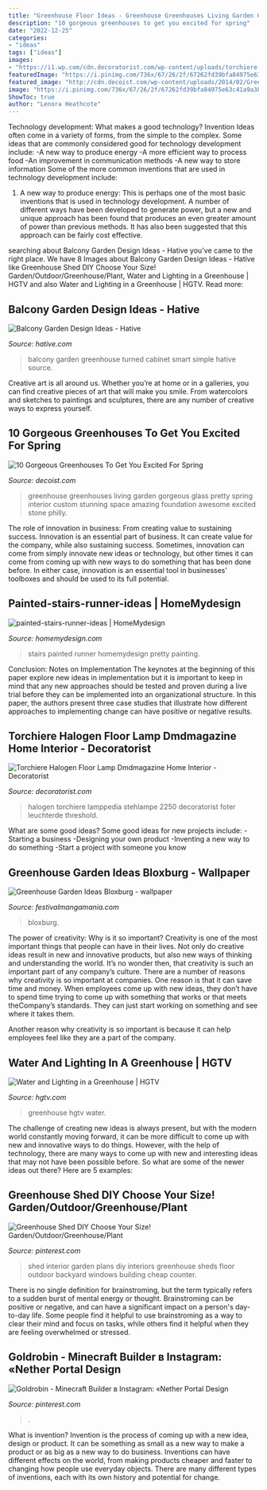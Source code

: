 ```yaml
---
title: "Greenhouse Floor Ideas - Greenhouse Greenhouses Living Garden Gorgeous Glass Pretty Spring Interior Custom Stunning Space Amazing Foundation Awesome Excited Stone Philly"
description: "10 gorgeous greenhouses to get you excited for spring"
date: "2022-12-25"
categories:
- "ideas"
tags: ["ideas"]
images:
- "https://i1.wp.com/cdn.decoratorist.com/wp-content/uploads/torchiere-halogen-floor-lamp-dmdmagazine-home-interior-1581353.jpg?fit=1875%2C2250&amp;ssl=1"
featuredImage: "https://i.pinimg.com/736x/67/26/2f/67262fd39bfa84975e63c41a9a388acc.jpg"
featured_image: "http://cdn.decoist.com/wp-content/uploads/2014/02/Greenhouse-kit-black-2.png"
image: "https://i.pinimg.com/736x/67/26/2f/67262fd39bfa84975e63c41a9a388acc.jpg"
ShowToc: true
author: "Lenora Heathcote"
---
```



Technology development: What makes a good technology?
Invention Ideas often come in a variety of forms, from the simple to the complex. Some ideas that are commonly considered good for technology development include: 
-A new way to produce energy 
-A more efficient way to process food 
-An improvement in communication methods 
-A new way to store information 
Some of the more common inventions that are used in technology development include:


1) A new way to produce energy: This is perhaps one of the most basic inventions that is used in technology development. A number of different ways have been developed to generate power, but a new and unique approach has been found that produces an even greater amount of power than previous methods. It has also been suggested that this approach can be fairly cost effective.

	

		
searching about Balcony Garden Design Ideas - Hative you've came to the right place. We have 8 Images about Balcony Garden Design Ideas - Hative like Greenhouse Shed DIY Choose Your Size! Garden/Outdoor/Greenhouse/Plant, Water and Lighting in a Greenhouse | HGTV and also Water and Lighting in a Greenhouse | HGTV. Read more:
		
    
## Balcony Garden Design Ideas - Hative

<img loading=lazy src="https://hative.com/wp-content/uploads/2015/01/balcony-garden-ideas/3-balcony-garden-ideas.jpg" onerror="this.onerror=null;this.src='https://tse4.mm.bing.net/th?id=OIP.4_m4t6S3sQ7IuPkI4Do_aAHaLG&amp;pid=15.1';" alt="Balcony Garden Design Ideas - Hative">

_Source: hative.com_

>balcony garden greenhouse turned cabinet smart simple hative source. 

	

Creative art is all around us. Whether you’re at home or in a galleries, you can find creative pieces of art that will make you smile. From watercolors and sketches to paintings and sculptures, there are any number of creative ways to express yourself.

    
## 10 Gorgeous Greenhouses To Get You Excited For Spring

<img loading=lazy src="http://cdn.decoist.com/wp-content/uploads/2014/02/Greenhouse-kit-black-2.png" onerror="this.onerror=null;this.src='https://tse3.mm.bing.net/th?id=OIP.BhefunnVEdEFy9AYsUApBgHaFF&amp;pid=15.1';" alt="10 Gorgeous Greenhouses To Get You Excited For Spring">

_Source: decoist.com_

>greenhouse greenhouses living garden gorgeous glass pretty spring interior custom stunning space amazing foundation awesome excited stone philly. 

	

The role of innovation in business: From creating value to sustaining success.
Innovation is an essential part of business. It can create value for the company, while also sustaining success. Sometimes, innovation can come from simply innovate new ideas or technology, but other times it can come from coming up with new ways to do something that has been done before. In either case, innovation is an essential tool in businesses’ toolboxes and should be used to its full potential.

    
## Painted-stairs-runner-ideas | HomeMydesign

<img loading=lazy src="https://homemydesign.com/wp-content/uploads/2014/09/painted-stairs-runner-ideas.jpg" onerror="this.onerror=null;this.src='https://tse1.mm.bing.net/th?id=OIP.-LhzZtXQiE-0mgZYDothbQHaLd&amp;pid=15.1';" alt="painted-stairs-runner-ideas | HomeMydesign">

_Source: homemydesign.com_

>stairs painted runner homemydesign pretty painting. 

	

Conclusion: Notes on Implementation
The keynotes at the beginning of this paper explore new ideas in implementation but it is important to keep in mind that any new approaches should be tested and proven during a live trial before they can be implemented into an organizational structure. In this paper, the authors present three case studies that illustrate how different approaches to implementing change can have positive or negative results.

    
## Torchiere Halogen Floor Lamp Dmdmagazine Home Interior - Decoratorist

<img loading=lazy src="https://i1.wp.com/cdn.decoratorist.com/wp-content/uploads/torchiere-halogen-floor-lamp-dmdmagazine-home-interior-1581353.jpg?fit=1875%2C2250&amp;ssl=1" onerror="this.onerror=null;this.src='https://tse3.mm.bing.net/th?id=OIP.dWbAB4at9YlLpZN1NQ3QcgHaI4&amp;pid=15.1';" alt="Torchiere Halogen Floor Lamp Dmdmagazine Home Interior - Decoratorist">

_Source: decoratorist.com_

>halogen torchiere lamppedia stehlampe 2250 decoratorist foter leuchterde threshold. 

	

What are some good ideas?
Some good ideas for new projects include: 
-Starting a business 
-Designing your own product 
-Inventing a new way to do something 
-Start a project with someone you know

    
## Greenhouse Garden Ideas Bloxburg - Wallpaper

<img loading=lazy src="https://i.pinimg.com/736x/67/26/2f/67262fd39bfa84975e63c41a9a388acc.jpg" onerror="this.onerror=null;this.src='https://tse1.mm.bing.net/th?id=OIP.YP_1zkVdtFaVTyi-1AKxKgHaHa&amp;pid=15.1';" alt="Greenhouse Garden Ideas Bloxburg - wallpaper">

_Source: festivalmangamania.com_

>bloxburg. 

	

The power of creativity: Why is it so important?
Creativity is one of the most important things that people can have in their lives. Not only do creative ideas result in new and innovative products, but also new ways of thinking and understanding the world. It’s no wonder then, that creativity is such an important part of any company’s culture.
There are a number of reasons why creativity is so important at companies. One reason is that it can save time and money. When employees come up with new ideas, they don’t have to spend time trying to come up with something that works or that meets theCompany’s standards. They can just start working on something and see where it takes them.

Another reason why creativity is so important is because it can help employees feel like they are a part of the company.

    
## Water And Lighting In A Greenhouse | HGTV

<img loading=lazy src="http://hgtvhome.sndimg.com/content/dam/images/hgtv/fullset/2010/9/30/2/TS-200391680-001_vines-growing-in-greenhouse_s3x4.jpg.rend.hgtvcom.1280.1707.suffix/1400953508355.jpeg" onerror="this.onerror=null;this.src='https://tse4.mm.bing.net/th?id=OIP.RmHQAwG0mgWfm0Hd0MWJrAHaJ4&amp;pid=15.1';" alt="Water and Lighting in a Greenhouse | HGTV">

_Source: hgtv.com_

>greenhouse hgtv water. 

	

The challenge of creating new ideas is always present, but with the modern world constantly moving forward, it can be more difficult to come up with new and innovative ways to do things. However, with the help of technology, there are many ways to come up with new and interesting ideas that may not have been possible before. So what are some of the newer ideas out there? Here are 5 examples: 

    
## Greenhouse Shed DIY Choose Your Size! Garden/Outdoor/Greenhouse/Plant

<img loading=lazy src="https://i.pinimg.com/originals/56/bb/25/56bb251ce5308e5bce5ad80880363865.jpg" onerror="this.onerror=null;this.src='https://tse4.mm.bing.net/th?id=OIP.Z6yWm7LVdgm-aYLXIbgl1wHaJ4&amp;pid=15.1';" alt="Greenhouse Shed DIY Choose Your Size! Garden/Outdoor/Greenhouse/Plant">

_Source: pinterest.com_

>shed interior garden plans diy interiors greenhouse sheds floor outdoor backyard windows building cheap counter. 

	

There is no single definition for brainstroming, but the term typically refers to a sudden burst of mental energy or thought. Brainstroming can be positive or negative, and can have a significant impact on a person's day-to-day life. Some people find it helpful to use brainstroming as a way to clear their mind and focus on tasks, while others find it helpful when they are feeling overwhelmed or stressed.

    
## Goldrobin - Minecraft Builder в Instagram: «Nether Portal Design

<img loading=lazy src="https://i.pinimg.com/originals/b9/8c/50/b98c508bfead0b17b44af3d8bf5edace.png" onerror="this.onerror=null;this.src='https://tse4.mm.bing.net/th?id=OIP.TsftejQl82iVGrv14YMKLwHaHa&amp;pid=15.1';" alt="Goldrobin - Minecraft Builder в Instagram: «Nether Portal Design">

_Source: pinterest.com_

>. 

	

What is invention?
Invention is the process of coming up with a new idea, design or product. It can be something as small as a new way to make a product or as big as a new way to do business. Inventions can have different effects on the world, from making products cheaper and faster to changing how people use everyday objects. There are many different types of inventions, each with its own history and potential for change.

